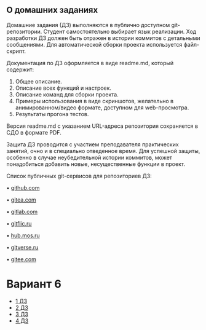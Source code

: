 ## О домашних заданиях
Домашние задания (ДЗ) выполняются в публично доступном git-репозитории. Студент самостоятельно выбирает язык реализации. Ход разработки ДЗ должен быть отражен в истории коммитов с детальными сообщениями. Для автоматической сборки проекта используется файл-скрипт.

Документация по ДЗ оформляется в виде readme.md, который содержит:
1. Общее описание.
2. Описание всех функций и настроек.
3. Описание команд для сборки проекта.
4. Примеры использования в виде скриншотов, желательно в анимированном/видео формате, доступном для web-просмотра.
5. Результаты прогона тестов.

Версия readme.md с указанием URL-адреса репозитория сохраняется в СДО в формате PDF.

Защита ДЗ проводится с участием преподавателя практических занятий, очно и в специально отведенное время. Для успешной защиты, особенно в случае неубедительной истории коммитов, может понадобиться добавить новые, несущественные функции в проект.

Список публичных git-сервисов для репозиториев ДЗ:

• [github.com](https://github.com/)

• [gitea.com](https://gitea.com/)

• [gitlab.com](https://gitlab.com/)

• [gitflic.ru](https://gitflic.ru/)

• [hub.mos.ru](https://hub.mos.ru/)

• [gitverse.ru](https://gitverse.ru/)

• [gitee.com](https://gitee.com/)

# Вариант 6
- [1 ДЗ](https://github.com/DrTECHNIC/Shell_Emulator)
- [2 ДЗ]()
- [3 ДЗ]()
- [4 ДЗ]()
